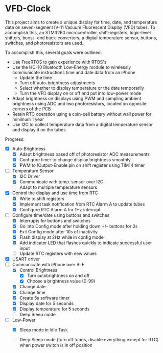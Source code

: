 # VFD-Clock

This project aims to create a unique display for time, date, and temperature data on 
seven-segment IV-11 Vacuum Fluorescent Display (VFD) tubes. To accomplish this, an STM32F0 
microcontroller, shift-registers, logic-level shifters, boost- and buck-converters, a digital 
temperature sensor, buttons, switches, and photoresistors are used. 
    
To accomplish this, several goals were outlined:
- Use FreeRTOS to gain experience with RTOS's
- Use the HC-10 Bluetooth Low-Energy module to wirelessly communicate instructions time and date data from an iPhone
    - Update the time
    - Turn off auto-brightness adjustments
    - Select whether to display temperature or the date temporarily
    - Turn the VFD display on or off and put into low-power mode
- Adapt brightness on displays using PWM and sampling ambient brightness using ADC and two photoresistors, located on opposite corners of the PCB
- Retain RTC operation using a coin-cell battery without wall power for minimum 1 year
- Use I2C to collect temperature data from a digital temperature sensor and display it on the tubes

Progress:
- [x] Auto-Brightness
	- [x] Adapt brightness based off of photoresistor ADC measurements
	- [x] Configure timer to change display brightness smoothly
	- [x] PWM to !Output-Enable pin on shift register using TIM14 timer
- [ ] Temperature Sensor
	- [x] I2C Driver
	- [x] Communicate with temp. sensor over I2C
	- [ ] Adapt to multiple temperature sensors
- [x] Control the display and use time from RTC
	- [x] Write to shift registers
	- [x] Implement task notification from RTC Alarm A to update tubes
	- [x] Configure RTC Alarm A for 1Hz interrupt
- [ ] Configure time/date using buttons and switches
	- [x] Interrupts for buttons and switches
	- [x] Go into Config mode after holding down +/- buttons for 3s
	- [x] Exit Config mode after 10s of inactivity
	- [x] Flash display at 2Hz while in config mode
	- [x] Add indicator LED that flashes quickly to indicate successful user input
	- [ ] Update RTC registers with new values
- [x] USART driver
- [ ] Communicate with iPhone over BLE
	- [x] Control Brightness
		- [x] Turn autobrightness on and off
		- [x] Choose a brightness value (0-99)
	- [x] Change date
	- [x] Change time
	- [x] Create 5s software timer
	- [x] Display date for 5 seconds
	- [x] Display temperature for 5 seconds
	- [ ] Deep Sleep mode
- [ ] Low-Power
	- [x] Sleep mode in Idle Task
	- [ ] Deep Sleep mode (turn off tubes, disable everything except for RTC) when power switch is in off position

